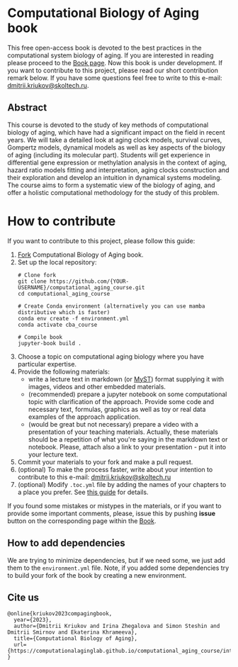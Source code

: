 # Computational Biology of Aging book

This free open-access book is devoted to the best practices in the computational system biology of aging. If you are interested in reading please proceed to the [Book page](https://computationalaginglab.github.io/computational_aging_course/intro.html). Now this book is under development. If you want to contribute to this project, please read our short contribution remark below. If you have some questions feel free to write to this e-mail: <dmitrii.kriukov@skoltech.ru>.

## Abstract
This course is devoted to the study of key methods of computational biology of aging, which have had a significant impact on the field in recent years. We will take a detailed look at aging clock models, survival curves, Gompertz models, dynamical models as well as key aspects of the biology of aging (including its molecular part). Students will get experience in differential gene expression or methylation analysis in the context of aging, hazard ratio models fitting and interpretation, aging clocks construction and their exploration and develop an intuition in dynamical systems modeling. The course aims to form a systematic view of the biology of aging, and offer a holistic computational methodology for the study of this problem.


# How to contribute

If you want to contribute to this project, please follow this guide:
1. [Fork](https://docs.github.com/en/get-started/quickstart/fork-a-repo) Computational Biology of Aging book.
2. Set up the local repository:
    ```
    # Clone fork
    git clone https://github.com/{YOUR-USERNAME}/computational_aging_course.git
    cd computational_aging_course

    # Create Conda environment (alternatively you can use mamba distributive which is faster)
    conda env create -f environment.yml
    conda activate cba_course

    # Compile book
    jupyter-book build .
    ```
2. Choose a topic on computational aging biology where you have particular expertise.
3. Provide the following materials:
    * write a lecture text in markdown (or [MyST](https://jupyterbook.org/en/stable/content/myst.html)) format supplying it with images, videos and other embedded materials.
    * (recommended) prepare a jupyter notebook on some computational topic with clarification of the approach. Provide some code and necessary text, formulas, graphics as well as toy or real data examples of the approach application.
    * (would be great but not necessary) prepare a video with a presentation of your teaching materials. Actually, these materials should be a repetition of what you're saying in the markdown text or notebook. Please, attach also a link to your presentation - put it into your lecture text.
4. Commit your materials to your fork and make a pull request.
5. (optional) To make the process faster, write about your intention to contribute to this e-mail: <dmitrii.kriukov@skoltech.ru>
6. (optional) Modify `.toc.yml` file by adding the names of your chapters to a place you prefer. See [this guide](https://jupyterbook.org/en/stable/structure/configure.html?highlight=.toc#configure-all-entries-in-the-toc) for details.

If you found some mistakes or mistypes in the materials, or if you want to provide some important comments, please, issue this by pushing **issue** button on the corresponding page within the [Book](https://computationalaginglab.github.io/computational_aging_course/intro.html).


## How to add dependencies
We are trying to minimize dependencies, but if we need some, we just add them to the `environment.yml` file. Note, if you added some dependencies try to build your fork of the book by creating a new environment.

## Cite us 
```
@online{kriukov2023compagingbook,
  year={2023},
  author={Dmitrii Kriukov and Irina Zhegalova and Simon Steshin and Dmitrii Smirnov and Ekaterina Khrameeva},
  title={Computational Biology of Aging},
  url={https://computationalaginglab.github.io/computational_aging_course/intro.html},
}
```